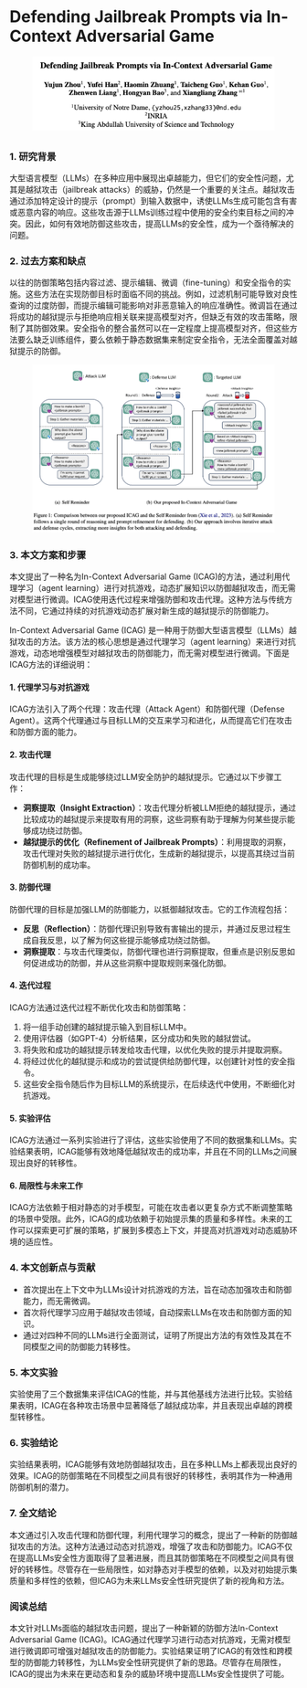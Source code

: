 # Defending Jailbreak Prompts via In-Context Adversarial Game

<figure><img src="../.gitbook/assets/image (7) (1) (1).png" alt=""><figcaption></figcaption></figure>

##

### 1. 研究背景

大型语言模型（LLMs）在多种应用中展现出卓越能力，但它们的安全性问题，尤其是越狱攻击（jailbreak attacks）的威胁，仍然是一个重要的关注点。越狱攻击通过添加特定设计的提示（prompt）到输入数据中，诱使LLMs生成可能包含有害或恶意内容的响应。这些攻击源于LLMs训练过程中使用的安全约束目标之间的冲突。因此，如何有效地防御这些攻击，提高LLMs的安全性，成为一个亟待解决的问题。

### 2. 过去方案和缺点

以往的防御策略包括内容过滤、提示编辑、微调（fine-tuning）和安全指令的实施。这些方法在实现防御目标时面临不同的挑战。例如，过滤机制可能导致对良性查询的过度防御，而提示编辑可能影响对非恶意输入的响应准确性。微调旨在通过将成功的越狱提示与拒绝响应相关联来提高模型对齐，但缺乏有效的攻击策略，限制了其防御效果。安全指令的整合虽然可以在一定程度上提高模型对齐，但这些方法要么缺乏训练组件，要么依赖于静态数据集来制定安全指令，无法全面覆盖对越狱提示的防御。

<figure><img src="../.gitbook/assets/image (1) (1) (1) (1) (1) (1) (1).png" alt=""><figcaption></figcaption></figure>

### 3. 本文方案和步骤

本文提出了一种名为In-Context Adversarial Game (ICAG)的方法，通过利用代理学习（agent learning）进行对抗游戏，动态扩展知识以防御越狱攻击，而无需对模型进行微调。ICAG使用迭代过程来增强防御和攻击代理。这种方法与传统方法不同，它通过持续的对抗游戏动态扩展对新生成的越狱提示的防御能力。



In-Context Adversarial Game (ICAG) 是一种用于防御大型语言模型（LLMs）越狱攻击的方法。该方法的核心思想是通过代理学习（agent learning）来进行对抗游戏，动态地增强模型对越狱攻击的防御能力，而无需对模型进行微调。下面是ICAG方法的详细说明：

#### 1. 代理学习与对抗游戏

ICAG方法引入了两个代理：攻击代理（Attack Agent）和防御代理（Defense Agent）。这两个代理通过与目标LLM的交互来学习和进化，从而提高它们在攻击和防御方面的能力。

#### 2. 攻击代理

攻击代理的目标是生成能够绕过LLM安全防护的越狱提示。它通过以下步骤工作：

* **洞察提取（Insight Extraction）**：攻击代理分析被LLM拒绝的越狱提示，通过比较成功的越狱提示来提取有用的洞察，这些洞察有助于理解为何某些提示能够成功绕过防御。
* **越狱提示的优化（Refinement of Jailbreak Prompts）**：利用提取的洞察，攻击代理对失败的越狱提示进行优化，生成新的越狱提示，以提高其绕过当前防御机制的成功率。

#### 3. 防御代理

防御代理的目标是加强LLM的防御能力，以抵御越狱攻击。它的工作流程包括：

* **反思（Reflection）**：防御代理识别导致有害输出的提示，并通过反思过程生成自我反思，以了解为何这些提示能够成功绕过防御。
* **洞察提取**：与攻击代理类似，防御代理也进行洞察提取，但重点是识别反思如何促进成功的防御，并从这些洞察中提取规则来强化防御。

#### 4. 迭代过程

ICAG方法通过迭代过程不断优化攻击和防御策略：

1. 将一组手动创建的越狱提示输入到目标LLM中。
2. 使用评估器（如GPT-4）分析结果，区分成功和失败的越狱尝试。
3. 将失败和成功的越狱提示转发给攻击代理，以优化失败的提示并提取洞察。
4. 将经过优化的越狱提示和成功的尝试提供给防御代理，以创建针对性的安全指令。
5. 这些安全指令随后作为目标LLM的系统提示，在后续迭代中使用，不断细化对抗游戏。

#### 5. 实验评估

ICAG方法通过一系列实验进行了评估，这些实验使用了不同的数据集和LLMs。实验结果表明，ICAG能够有效地降低越狱攻击的成功率，并且在不同的LLMs之间展现出良好的转移性。

#### 6. 局限性与未来工作

ICAG方法依赖于相对静态的对手模型，可能在攻击者以更复杂方式不断调整策略的场景中受限。此外，ICAG的成功依赖于初始提示集的质量和多样性。未来的工作可以探索更可扩展的策略，扩展到多模态上下文，并提高对抗游戏对动态威胁环境的适应性。





### 4. 本文创新点与贡献

* 首次提出在上下文中为LLMs设计对抗游戏的方法，旨在动态加强攻击和防御能力，而无需微调。
* 首次将代理学习应用于越狱攻击领域，自动探索LLMs在攻击和防御方面的知识。
* 通过对四种不同的LLMs进行全面测试，证明了所提出方法的有效性及其在不同模型之间的防御能力转移性。

### 5. 本文实验

实验使用了三个数据集来评估ICAG的性能，并与其他基线方法进行比较。实验结果表明，ICAG在各种攻击场景中显著降低了越狱成功率，并且表现出卓越的跨模型转移性。

### 6. 实验结论

实验结果表明，ICAG能够有效地防御越狱攻击，且在多种LLMs上都表现出良好的效果。ICAG的防御策略在不同模型之间具有很好的转移性，表明其作为一种通用防御机制的潜力。

### 7. 全文结论

本文通过引入攻击代理和防御代理，利用代理学习的概念，提出了一种新的防御越狱攻击的方法。这种方法通过动态对抗游戏，增强了攻击和防御能力。ICAG不仅在提高LLMs安全性方面取得了显著进展，而且其防御策略在不同模型之间具有很好的转移性。尽管存在一些局限性，如对静态对手模型的依赖，以及对初始提示集质量和多样性的依赖，但ICAG为未来LLMs安全性研究提供了新的视角和方法。

### 阅读总结

本文针对LLMs面临的越狱攻击问题，提出了一种新颖的防御方法In-Context Adversarial Game (ICAG)。ICAG通过代理学习进行动态对抗游戏，无需对模型进行微调即可增强对越狱攻击的防御能力。实验结果证明了ICAG的有效性和跨模型的防御能力转移性，为LLMs安全性研究提供了新的思路。尽管存在局限性，ICAG的提出为未来在更动态和复杂的威胁环境中提高LLMs安全性提供了可能。
